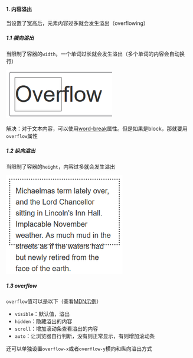#### 1. 内容溢出

当设置了宽高后，元素内容过多就会发生溢出（overflowing）

##### 1.1 横向溢出

当限制了容器的`width`，一个单词过长就会发生溢出（多个单词的内容会自动换行）

![image-20191229133216820](assets/overflow.png ":size=100")

解决：对于文本内容，可以使用[word-break](https://developer.mozilla.org/zh-CN/docs/Web/CSS/word-break)属性。但是如果是block，那就要用`overflow`属性

##### 1.2 纵向溢出

当限制了容器的`height`，内容过多就会发生溢出

![image-20191229134532108](assets/overflow纵向.png ":size=150")

##### 1.3 overflow

`overflow`值可以是以下（查看[MDN示例](https://developer.mozilla.org/zh-CN/docs/Web/CSS/overflow)）

- `visible`：默认值，溢出
- `hidden`：隐藏溢出的内容
- `scroll`：增加滚动条查看溢出的内容
- `auto`：让浏览器自行判断，没有则正常显示，有则增加滚动条

还可以单独设置`overflow-x`或者`overflow-y`横向和纵向溢出方式


